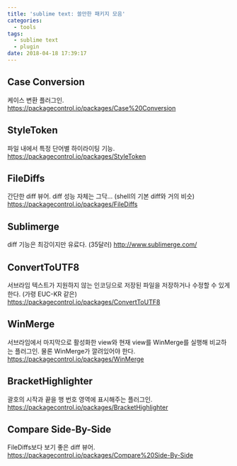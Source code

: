 ```yaml
---
title: 'sublime text: 쓸만한 패키지 모음'
categories:
  - tools
tags:
  - sublime text
  - plugin
date: 2018-04-18 17:39:17
---
```



## Case Conversion
케이스 변환 플러그인.
https://packagecontrol.io/packages/Case%20Conversion

## StyleToken
파일 내에서 특정 단어별 하이라이팅 기능.
https://packagecontrol.io/packages/StyleToken

## File​Diffs
간단한 diff 뷰어. diff 성능 자체는 그닥... (shell의 기본 diff와 거의 비슷)
https://packagecontrol.io/packages/FileDiffs

## Sublimerge
diff 기능은 최강이지만 유료다. (35달러)
http://www.sublimerge.com/

## ConvertToUTF8
서브라임 텍스트가 지원하지 않는 인코딩으로 저장된 파일을 저장하거나 수정할 수 있게 한다. (가령 EUC-KR 같은)
https://packagecontrol.io/packages/ConvertToUTF8

## WinMerge
서브라임에서 마지막으로 활성화한 view와 현재 view를 WinMerge를 실행해 비교하는 플러그인. 물론 WinMerge가 깔려있어야 한다.
https://packagecontrol.io/packages/WinMerge

## Bracket​Highlighter
괄호의 시작과 끝을 행 번호 영역에 표시해주는 플러그인.
https://packagecontrol.io/packages/BracketHighlighter

## Compare Side-By-Side
FileDiffs보다 보기 좋은 diff 뷰어.
https://packagecontrol.io/packages/Compare%20Side-By-Side
